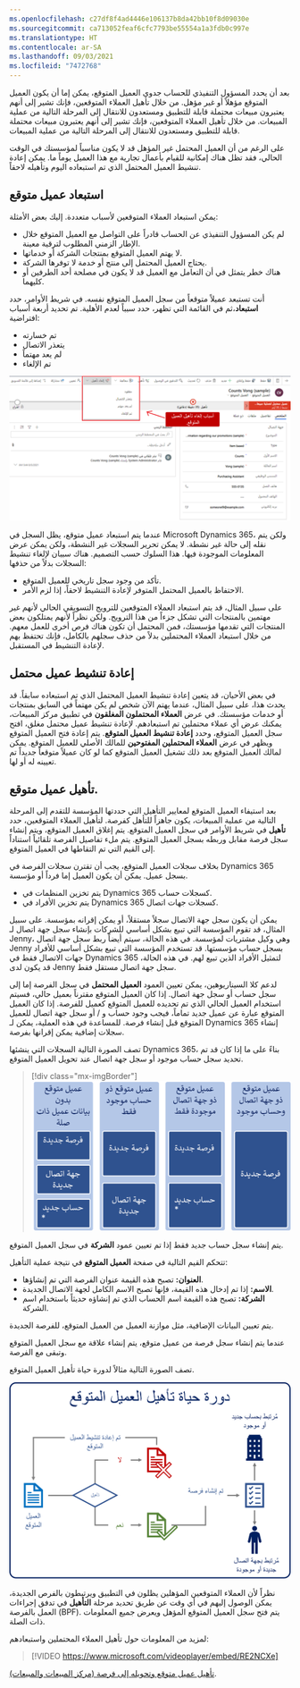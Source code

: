 ```yaml
---
ms.openlocfilehash: c27df8f4ad4446e106137b8da42bb10f8d09030e
ms.sourcegitcommit: ca713052feaf6cfc7793be55554a1a3fdb0c997e
ms.translationtype: HT
ms.contentlocale: ar-SA
ms.lasthandoff: 09/03/2021
ms.locfileid: "7472768"
---
```

بعد أن يحدد المسؤول التنفيذي للحساب جدوى العميل المتوقع، يمكن إما أن يكون العميل المتوقع مؤهلاً أو غير مؤهل. من خلال تأهيل العملاء المتوقعين، فإنك تشير إلى أنهم يعتبرون مبيعات محتملة قابلة للتطبيق ومستعدون للانتقال إلى المرحلة التالية من عملية المبيعات. من خلال تأهيل العملاء المتوقعين، فإنك تشير إلى أنهم يعتبرون مبيعات محتملة قابلة للتطبيق ومستعدون للانتقال إلى المرحلة التالية من عملية المبيعات.

على الرغم من أن العميل المحتمل غير المؤهل قد لا يكون مناسباً لمؤسستك في الوقت الحالي، فقد تظل هناك إمكانية للقيام بأعمال تجارية مع هذا العميل يوماً ما. يمكن إعادة تنشيط العميل المحتمل الذي تم استبعاده اليوم وتأهيله لاحقاً.

## <a name="disqualifying-a-lead"></a>استبعاد عميل متوقع

يمكن استبعاد العملاء المتوقعين لأسباب متعددة. إليك بعض الأمثلة:

- لم يكن المسؤول التنفيذي عن الحساب قادراً على التواصل مع العميل المتوقع خلال الإطار الزمني المطلوب لترقية معينة.
- لا يهتم العميل المتوقع بمنتجات الشركة أو خدماتها.
- يحتاج العميل المحتمل إلى منتج أو خدمة لا توفرها الشركة.
- هناك خطر يتمثل في أن التعامل مع العميل قد لا يكون في مصلحة أحد الطرفين أو كليهما.

أنت تستبعد عميلاً متوقعاً من سجل العميل المتوقع نفسه. في شريط الأوامر، حدد **استبعاد**،ثم في القائمة التي تظهر، حدد سبباً لعدم الأهلية. تم تحديد أربعة أسباب افتراضية:

- تم خسارته
- يتعذر الاتصال
- لم يعد مهتماً
- تم الإلغاء

![استبعاد عميل متوقع. أسباب عدم أهلية العميل المتوقع: تم خسارته، لا يمكن الاتصال، لم يعد مهتماً، تم إلغاؤه.](../media/lm-unit4-1.png)

عندما يتم استبعاد عميل متوقع، يظل السجل في Microsoft Dynamics 365، ولكن يتم نقله إلى حالة غير نشطة. لا يمكن تحرير السجلات غير النشطة، ولكن يمكن عرض المعلومات الموجودة فيها. هذا السلوك حسب التصميم. هناك سببان لإلغاء تنشيط السجلات بدلاً من حذفها:

- تأكد من وجود سجل تاريخي للعميل المتوقع.
- الاحتفاظ بالعميل المحتمل المتوفر لإعادة التنشيط لاحقاً، إذا لزم الأمر.

على سبيل المثال، قد يتم استبعاد العملاء المتوقعين للترويج التسويقي الحالي لأنهم غير مهتمين بالمنتجات التي تشكل جزءاً من هذا الترويج. ولكن نظراً لأنهم يمتلكون بعض المنتجات التي تقدمها مؤسستك، فمن المحتمل أن تكون هناك فرص أخرى للعمل معهم. من خلال استبعاد العملاء المحتملين بدلاً من حذف سجلهم بالكامل، فإنك تحتفظ بهم لإعادة التنشيط في المستقبل.

## <a name="reactivating-a-lead"></a>إعادة تنشيط عميل محتمل

في بعض الأحيان، قد يتعين إعادة تنشيط العميل المحتمل الذي تم استبعاده سابقاً. قد يحدث هذا، على سبيل المثال، عندما يهتم الآن شخص لم يكن مهتماً في السابق بمنتجات أو خدمات مؤسستك. في عرض **العملاء المحتملون المغلقون** في تطبيق مركز المبيعات، يمكنك عرض أي عملاء محتملين تم استبعادهم. لإعادة تنشيط عميل محتمل مغلق، افتح سجل العميل المتوقع، وحدد **إعادة تنشيط العميل المتوقع**. يتم إعادة فتح العميل المتوقع ويظهر في عرض **العملاء المحتملين المفتوحين** للمالك الأصلي للعميل المتوقع. يمكن لمالك العميل المتوقع بعد ذلك تشغيل العميل المتوقع كما لو كان عميلاً متوقعاً جديداً تم تعيينه له أو لها.

## <a name="qualifying-a-lead"></a>تأهيل عميل متوقع.

بعد استيفاء العميل المتوقع لمعايير التأهيل التي حددتها المؤسسة للتقدم إلى المرحلة التالية من عملية المبيعات، يكون جاهزاً للتأهل كفرصة. لتأهيل العملاء المتوقعين، حدد **تأهيل** في شريط الأوامر في سجل العميل المتوقع. يتم إغلاق العميل المتوقع، ويتم إنشاء سجل فرصة مقابل وربطه بسجل العميل المتوقع. يتم ملء تفاصيل الفرصة تلقائياً استناداً إلى القيم التي تم التقاطها في العميل المتوقع.

بخلاف سجلات العميل المتوقع، يجب أن تقترن سجلات الفرصة في Dynamics 365 بسجل عميل. يمكن أن يكون العميل إما فرداً أو مؤسسة.

- يتم تخزين المنظمات في Dynamics 365 كسجلات حساب.
- يتم تخزين الأفراد في Dynamics 365 كسجلات جهات اتصال.

يمكن أن يكون سجل جهة الاتصال سجلاً مستقلاً، أو يمكن إقرانه بمؤسسة. على سبيل المثال، قد تقوم المؤسسة التي تبيع بشكل أساسي للشركات بإنشاء سجل جهة اتصال لـ Jenny، وهي وكيل مشتريات لمؤسسة. في هذه الحالة، سيتم أيضاً ربط سجل جهة اتصال Jenny بسجل حساب مؤسستها. قد تستخدم المؤسسة التي تبيع بشكل أساسي للأفراد جهات الاتصال فقط في Dynamics 365 لتمثيل الأفراد الذين تبيع لهم. في هذه الحالة، قد يكون لدى Jenny سجل جهة اتصال مستقل فقط.

لدعم كلا السيناريوهين، يمكن تعيين العمود **العميل المحتمل** في سجل الفرصة إما إلى سجل حساب أو سجل جهة اتصال. إذا كان العميل المتوقع مقترناً بعميل حالي، فسيتم استخدام العميل الحالي الذي تم تحديده للعميل المتوقع كعميل للفرصة. إذا كان العميل المتوقع عبارة عن عميل جديد تماماً، فيجب وجود حساب و / أو سجل جهة اتصال للعميل المتوقع قبل إنشاء فرصة. للمساعدة في هذه العملية، يمكن لـ Dynamics 365 إنشاء سجلات إضافية يمكن إقرانها بفرصة.

تصف الصورة التالية السجلات التي ينشئها Dynamics 365، بناءً على ما إذا كان قد تم تحديد سجل حساب موجود أو سجل جهة اتصال عند تحويل العميل المتوقع.

> [!div class="mx-imgBorder"]
> [![توضيح يظهر السجلات التي تم إنشاؤها عند تحويل العملاء المتوقعين.](../media/lm-unit4-3.png)](../media/lm-unit4-3.png#lightbox)


يتم إنشاء سجل حساب جديد فقط إذا تم تعيين عمود **الشركة** في سجل العميل المتوقع.

تتحكم القيم التالية في صفحة **العميل المتوقع** في نتيجة عملية التأهيل:

- **العنوان:** تصبح هذه القيمة عنوان الفرصة التي تم إنشاؤها.
- **الاسم:** إذا تم إدخال هذه القيمة، فإنها تصبح الاسم الكامل لجهة الاتصال الجديدة.
- **الشركة:** تصبح هذه القيمة اسم الحساب الذي تم إنشاؤه حديثاً باستخدام اسم الشركة.

يتم تعيين البيانات الإضافية، مثل موازنة العميل من العميل المتوقع، للفرصة الجديدة.

عندما يتم إنشاء سجل فرصة من عميل متوقع، يتم إنشاء علاقة مع سجل العميل المتوقع وتبقى مع الفرصة.

تصف الصورة التالية مثالاً لدورة حياة تأهيل العميل المتوقع.

![دورة حياة تأهيل العميل المتوقع. العميل المحتمل> تأهيل> نعم أو لا (لا> x أو تمت إعادة تنشيطه). نعم> تم إنشاء فرصة> مرتبطة بحساب أو جهة اتصال جديدة أو موجودة.](../media/lm-unit4-4.png)

نظراً لأن العملاء المتوقعين المؤهلين يظلون في التطبيق ويرتبطون بالفرص الجديدة، يمكن الوصول إليهم في أي وقت عن طريق تحديد مرحلة **التأهيل** في تدفق إجراءات العمل بالفرصة (BPF). يتم فتح سجل العميل المتوقع المؤهل ويعرض جميع المعلومات ذات الصلة.

لمزيد من المعلومات حول تأهيل العملاء المحتملين واستبعادهم:

> [!VIDEO https://www.microsoft.com/videoplayer/embed/RE2NCXe]

[تأهيل عميل متوقع وتحويله إلى فرصة (مركز المبيعات والمبيعات)](/dynamics365/customer-engagement/sales-enterprise/qualify-lead-convert-opportunity-sales).





